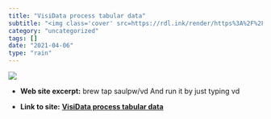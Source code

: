 ```yaml
---
title: "VisiData process tabular data"
subtitle: "<img class='cover' src=https://rdl.ink/render/https%3A%2F%2Fwww.visidata.org%2Finstall>"
category: "uncategorized"
tags: []
date: "2021-04-06"
type: "rain"
---
```

<img class="cover" src=https://rdl.ink/render/https%3A%2F%2Fwww.visidata.org%2Finstall>



* **Web site excerpt:** brew tap saulpw/vd And run it by just typing vd

* **Link to site:** **[VisiData process tabular data](https://www.visidata.org/install)**